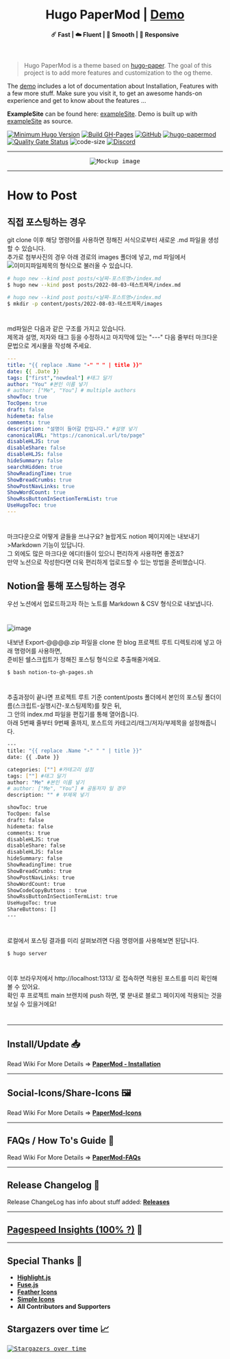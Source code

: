 <h1 align=center>Hugo PaperMod | <a href="https://adityatelange.github.io/hugo-PaperMod/" rel="nofollow">Demo</a></h1>

<h4 align=center>☄️ Fast | ☁️ Fluent | 🌙 Smooth | 📱 Responsive</h4>
<br>

> Hugo PaperMod is a theme based on [hugo-paper](https://github.com/nanxiaobei/hugo-paper).
> The goal of this project is to add more features and customization to the og theme.

The [demo](https://adityatelange.github.io/hugo-PaperMod/) includes a lot of documentation about Installation, Features with a few more stuff. Make sure you visit it, to get an awesome hands-on experience and get to know about the features ...

**ExampleSite** can be found here: [exampleSite](https://github.com/adityatelange/hugo-PaperMod/tree/exampleSite). Demo is built up with [exampleSite](https://github.com/adityatelange/hugo-PaperMod/tree/exampleSite) as source.

[![Minimum Hugo Version](https://img.shields.io/static/v1?label=min-HUGO-version&message=0.83.0&color=blue&logo=hugo)](https://github.com/gohugoio/hugo/releases/tag/v0.83.0)
[![Build GH-Pages](https://github.com/adityatelange/hugo-PaperMod/workflows/Build%20GH-Pages/badge.svg)](https://github.com/adityatelange/hugo-PaperMod/deployments/activity_log?environment=github-pages)
[![GitHub](https://img.shields.io/github/license/adityatelange/hugo-PaperMod)](https://github.com/adityatelange/hugo-PaperMod/blob/master/LICENSE)
[![hugo-papermod](https://img.shields.io/badge/Hugo--Themes-@PaperMod-blue)](https://themes.gohugo.io/themes/hugo-papermod/)
[![Quality Gate Status](https://sonarcloud.io/api/project_badges/measure?project=adityatelange_hugo-PaperMod&metric=alert_status)](https://sonarcloud.io/dashboard?id=adityatelange_hugo-PaperMod)
![code-size](https://img.shields.io/github/languages/code-size/adityatelange/hugo-PaperMod)
[![Discord](https://img.shields.io/discord/971046860317921340?label=Discord)](https://discord.gg/ahpmTvhVmp)

---

<p align="center">
  <kbd><img src="https://user-images.githubusercontent.com/21258296/114303440-bfc0ae80-9aeb-11eb-8cfa-48a4bb385a6d.png" alt="Mockup image" title="Mockup"/></kbd>
</p>

---

# How to Post
## 직접 포스팅하는 경우

git clone 이후 해당 명령어를 사용하면 정해진 서식으로부터 새로운 .md 파일을 생성할 수 있습니다.  
추가로 첨부사진의 경우 아래 경로의 images 폴더에 넣고, md 파일에서 ![이미지파일제목](images/이미지파일제목.png)의 형식으로 불러올 수 있습니다.
```bash
# hugo new --kind post posts/<날짜-포스트명>/index.md
$ hugo new --kind post posts/2022-08-03-테스트제목/index.md

# hugo new --kind post posts/<날짜-포스트명>/index.md
$ mkdir -p content/posts/2022-08-03-테스트제목/images
```
#
md파일은 다음과 같은 구조를 가지고 있습니다.  
제목과 설명, 저자와 태그 등을 수정하시고 마지막에 있는 "---" 다음 줄부터 마크다운 문법으로 게시물을 작성해 주세요.
```yaml
---
title: "{{ replace .Name "-" " " | title }}"
date: {{ .Date }}
tags: ["first","newdeal"] #태그 달기
author: "You" #본인 이름 넣기  
# author: ["Me", "You"] # multiple authors
showToc: true
TocOpen: true
draft: false
hidemeta: false
comments: true
description: "설명이 들어갈 칸입니다." #설명 넣기
canonicalURL: "https://canonical.url/to/page"
disableHLJS: true 
disableShare: false
disableHLJS: false  
hideSummary: false
searchHidden: true
ShowReadingTime: true
ShowBreadCrumbs: true
ShowPostNavLinks: true
ShowWordCount: true
ShowRssButtonInSectionTermList: true
UseHugoToc: true
---
```
#
마크다운으로 어떻게 글들을 쓰냐구요? 놀랍게도 notion 페이지에는 내보내기>Markdown 기능이 있답니다.  
그 외에도 많은 마크다운 에디터들이 있으니 편리하게 사용하면 좋겠죠?  
만약 노션으로 작성한다면 더욱 편리하게 업로드할 수 있는 방법을 준비했습니다.  

## Notion을 통해 포스팅하는 경우

우선 노션에서 업로드하고자 하는 노트를 Markdown & CSV 형식으로 내보냅니다.
#
![image](https://user-images.githubusercontent.com/77713508/182411434-ac06769c-75a0-4e85-a0ff-4b386108d0f3.png)

내보낸 Export-@@@@.zip 파일을 clone 한 blog 프로젝트 루트 디렉토리에 넣고 아래 명령어를 사용하면,  
준비된 쉘스크립트가 정해진 포스팅 형식으로 추출해줄거에요.
```bash
$ bash notion-to-gh-pages.sh
```
#
추출과정이 끝나면 프로젝트 루트 기준 content/posts 폴더에서 본인의 포스팅 폴더이름(스크립트-실행시간-포스팅제목)를 찾은 뒤,  
그 안의 index.md 파일을 편집기를 통해 열어줍니다.  
아래 5번째 줄부터 9번째 줄까지, 포스트의 카테고리/태그/저자/부제목을 설정해줍니다.
```bash
---
title: "{{ replace .Name "-" " " | title }}"
date: {{ .Date }}

categories: [""] #카테고리 설정
tags: [""] #태그 달기
author: "Me" #본인 이름 넣기  
# author: ["Me", "You"] # 공동저자 일 경우
description: "" # 부제목 넣기

showToc: true
TocOpen: false
draft: false
hidemeta: false
comments: true
disableHLJS: true 
disableShare: false
disableHLJS: false  
hideSummary: false
ShowReadingTime: true
ShowBreadCrumbs: true
ShowPostNavLinks: true
ShowWordCount: true
ShowCodeCopyButtons : true
ShowRssButtonInSectionTermList: true
UseHugoToc: true
ShareButtons: []
---
```
#
로컬에서 포스팅 결과를 미리 살펴보려면 다음 명령어를 사용해보면 된답니다.
```bash
$ hugo server
```
#
이후 브라우저에서 http://localhost:1313/ 로 접속하면 적용된 포스트를 미리 확인해볼 수 있어요.  
확인 후 프로젝트 main 브랜치에 push 하면, 몇 분내로 블로그 페이지에 적용되는 것을 보실 수 있을거에요!
#
---

## Install/Update 📥

Read Wiki For More Details => **[PaperMod - Installation](https://github.com/adityatelange/hugo-PaperMod/wiki/Installation)**

---

## Social-Icons/Share-Icons 🖼️

Read Wiki For More Details => **[PaperMod-Icons](https://github.com/adityatelange/hugo-PaperMod/wiki/Icons)**

---

## FAQs / How To's Guide 🙋

Read Wiki For More Details => **[PaperMod-FAQs](https://github.com/adityatelange/hugo-PaperMod/wiki/FAQs)**

---

## Release Changelog 📃

Release ChangeLog has info about stuff added: **[Releases](https://github.com/adityatelange/hugo-PaperMod/releases)**

---

## [Pagespeed Insights (100% ?)](https://pagespeed.web.dev/report?url=https://adityatelange.github.io/hugo-PaperMod/) 👀

---

## Special Thanks 🌟

-   [**Highlight.js**](https://github.com/highlightjs/highlight.js)
-   [**Fuse.js**](https://github.com/krisk/fuse)
-   [**Feather Icons**](https://github.com/feathericons/feather)
-   [**Simple Icons**](https://github.com/simple-icons/simple-icons)
-   **All Contributors and Supporters**

## Stargazers over time 📈

<kbd>[![Stargazers over time](https://starchart.cc/adityatelange/hugo-PaperMod.svg)](https://starchart.cc/adityatelange/hugo-PaperMod)</kbd>
